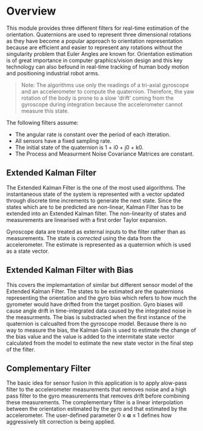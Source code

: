 # Overview
This module provides three different filters for real-time estimation of the orientation. Quaternions are used to represent three dimensional rotations as they have become a popular
approach to orientation representation because
are efficient and easier to represent any rotations without the singularity problem that Euler Angles are known for. 
Orientation estimation is of great importance in computer graphics/vision design and this key technology can also befound in real-time tracking of human body motion and positioning industrial robot arms.

> Note: The algorithms use only the readings of a tri-axial gyroscope and an accelerometer to compute the quaternion. Therefore, the yaw rotation of the body is prone to a slow 'drift' coming from the gyroscope during integration because the accelerometer cannot measure this state.

The following filters assume:
- The angular rate is constant over the period of each itteration.
- All sensors have a fixed sampling rate.
- The initial state of the quaternion is 1 + i0 + j0 + k0.
- The Process and Measurment Noise Covariance Matrices are constant.

## Extended Kalman Filter

The Extended Kalman Filter is the one of the most used algorithms. The instantaneous state of the system is represented with a vector updated through discrete time increments to generate the next state. Since the states which are to be predicted are non-linear, Kalman Filter has to be extended into an Extended Kalman filter. The non-linearity of states and measurements are linearised with a first order Taylor expansion.

Gyroscope data are treated as external inputs to the filter rather than as measurements. The state is _corrected_ using the data from the accelerometer. The estimate is represented as a quaternion which is used as a state vector.

## Extended Kalman Filter with Bias

This covers the implemantation of similar but different sensor model of the Extended Kalman Filter. The states to be estimated are the quaternions representing the orientation and the gyro bias which refers to how much the gyrometer would have drifted from the target position. Gyro biases will cause angle drift in time-integrated data caused by the integrated noise in the measurments. The bias is substracted when the first instance of the quaternion is calcualted from the gyroscope model. Because there is no way to measure the bias, the Kalman Gain is used to estimate the change of the bias value and the value is added to the intermitate state vector calculated from the model to estimate the new state vector in the final step of the filter.


## Complementary Filter
The basic idea for sensor fusion in this application is to apply alow-pass filter to the accelerometer measurements that removes noise and a high pass filter to the gyro measurements that removes drift before combining these measurements. The complementary filter is a linear interpolation between the orientation estimated by the gyro and that estimated by the accelerometer. The user-defined parameter 0 ≤ __α__ ≤ 1 defines how aggressively tilt correction is being applied.
